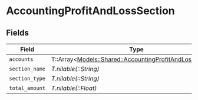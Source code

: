 # AccountingProfitAndLossSection


## Fields

| Field                                                                                                             | Type                                                                                                              | Required                                                                                                          | Description                                                                                                       |
| ----------------------------------------------------------------------------------------------------------------- | ----------------------------------------------------------------------------------------------------------------- | ----------------------------------------------------------------------------------------------------------------- | ----------------------------------------------------------------------------------------------------------------- |
| `accounts`                                                                                                        | T::Array<[Models::Shared::AccountingProfitAndLossAccount](../../models/shared/accountingprofitandlossaccount.md)> | :heavy_minus_sign:                                                                                                | N/A                                                                                                               |
| `section_name`                                                                                                    | *T.nilable(::String)*                                                                                             | :heavy_minus_sign:                                                                                                | N/A                                                                                                               |
| `section_type`                                                                                                    | *T.nilable(::String)*                                                                                             | :heavy_minus_sign:                                                                                                | N/A                                                                                                               |
| `total_amount`                                                                                                    | *T.nilable(::Float)*                                                                                              | :heavy_minus_sign:                                                                                                | N/A                                                                                                               |